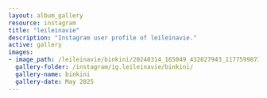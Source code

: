 ```yaml
---
layout: album_gallery
resource: instagram
title: "leileinavie"
description: "Instagram user profile of leileinavie."
active: gallery
images: 
- image_path: /leileinavie/binkini/20240314_165049_432827943_1177599873225978_7764645924330358126_n.jpg
  gallery-folder: /instagram/ig.leileinavie/binkini/
  gallery-name: binkini
  gallery-date: May 2025
---
```

